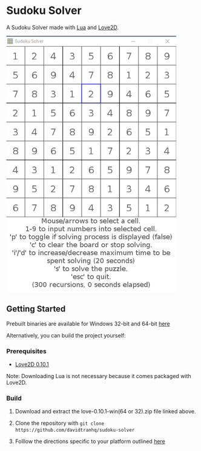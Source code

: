 # Sudoku Solver

A Sudoku Solver made with [Lua](https://www.lua.org/) and [Love2D](https://love2d.org/).

![](preview.png)

## Getting Started

Prebuilt binaries are available for Windows 32-bit and 64-bit [here](https://github.com/davidtranhq/sudoku-solver/releases)

Alternatively, you can build the project yourself:

### Prerequisites
* [Love2D 0.10.1](https://github.com/love2d/love/releases/tag/0.10.1)

Note: Downloading Lua is not necessary because it comes packaged with Love2D.

### Build

1. Download and extract the love-0.10.1-win(64 or 32).zip file linked above.

2. Clone the repository with `git clone https://github.com/davidtranhq/sudoku-solver`

3. Folllow the directions specific to your platform outlined [here](https://love2d.org/wiki/Game_Distribution)
